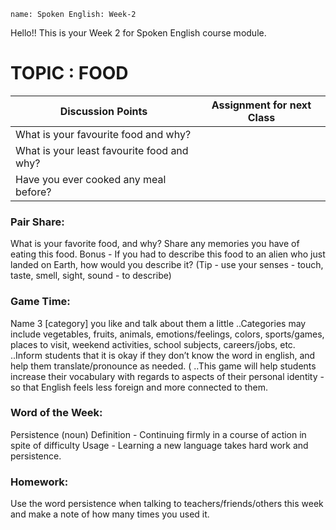 ```ngMeta
name: Spoken English: Week-2
```

Hello!! 
This is your Week 2 for Spoken English course module.

# TOPIC : FOOD
 
|Discussion Points                               |Assignment for next Class|
|-------------------------------------------------|-------------------------|
|What is your favourite food and why?         |                         |
|What is your least favourite food and why?   |                         |
|Have you ever cooked any meal before?        |                         |

### Pair Share: 
What is your favorite food, and why? Share any memories you have of eating this food.
Bonus - If you had to describe this food to an alien who just landed on Earth, how would
you describe it? (Tip - use your senses - touch, taste, smell, sight, sound - to describe)

### Game Time:
Name 3 [category] you like and talk about them a little
..Categories may include vegetables, fruits, animals, emotions/feelings, colors,
sports/games, places to visit, weekend activities, school subjects, careers/jobs,
etc.
..Inform students that it is okay if they don’t know the word in english, and help them translate/pronounce as needed. (
..This game will help students increase their vocabulary with regards to aspects of their personal identity - so that English feels less foreign and more connected to them.

### Word of the Week:
Persistence
(noun)
Definition - Continuing firmly in a course of action in spite of difficulty
Usage - Learning a new language takes hard work and persistence.

### Homework:
Use the word persistence when talking to teachers/friends/others this week and make a note of how many times you used it. 
